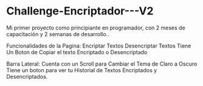 # Challenge-Encriptador---V2
Mi primer proyecto como principiante en programador, con 2 meses de capacitación y 2 semanas de desarrollo..

Funcionalidades de la Pagina:
Encriptar Textos
Desencriptar Textos
Tiene Un Boton de Copiar el texto Encriptado o Desencriptado

Barra Lateral:
Cuenta con un Scroll para Cambiar el Tema de Claro a Oscuro
Tiene un boton para ver tu Historial de Textos Encriptados y Desencriptados.
